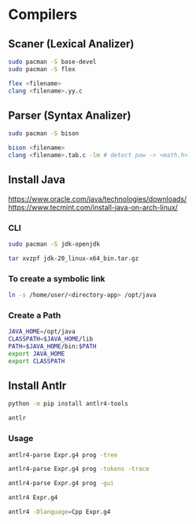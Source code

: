 # Compilers

## Scaner (Lexical Analizer)

```bash
sudo pacman -S base-devel
sudo pacman -S flex
```

```bash
flex <filename>
clang <filename>.yy.c
```

## Parser (Syntax Analizer)

```bash
sudo pacman -S bison
```

```bash
bison <filename>
clang <filename>.tab.c -lm # detect pow -> <math.h>
```

## Install Java

<https://www.oracle.com/java/technologies/downloads/>
<https://www.tecmint.com/install-java-on-arch-linux/>

### CLI

```bash
sudo pacman -S jdk-openjdk

```

```bash
tar xvzpf jdk-20_linux-x64_bin.tar.gz
```

### To create a symbolic link

```bash
ln -s /home/user/<directory-app> /opt/java
```

### Create a Path

```sh
JAVA_HOME=/opt/java
CLASSPATH=$JAVA_HOME/lib
PATH=$JAVA_HOME/bin:$PATH
export JAVA_HOME
export CLASSPATH
```

## Install Antlr

```bash
python -m pip install antlr4-tools
```

```bash
antlr
```

### Usage

```bash
antlr4-parse Expr.g4 prog -tree
```

```bash
antlr4-parse Expr.g4 prog -tokens -trace
```

```bash
antlr4-parse Expr.g4 prog -gui
```

```bash
antlr4 Expr.g4 
```

```bash
antlr4 -Dlanguage=Cpp Expr.g4
```
